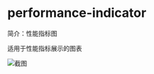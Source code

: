 # performance-indicator

简介：性能指标图

适用于性能指标展示的图表

![截图](https://img.alicdn.com/tfs/TB138oObNTpK1RjSZR0XXbEwXXa-2870-948.png)
